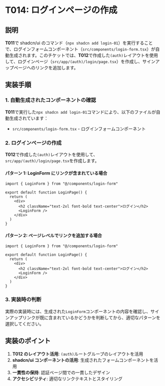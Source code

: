 # T014: ログインページの作成

## 説明

**T011**で shadcn/ui のコマンド（`npx shadcn add login-01`）を実行することで、ログインフォームコンポーネント（`src/components/login-form.tsx`）が自動生成されます。このチケットでは、**T012**で作成した`(auth)`レイアウトを使用して、ログインページ（`src/app/(auth)/login/page.tsx`）を作成し、サインアップページへのリンクを追加します。

## 実装手順

### 1. 自動生成されたコンポーネントの確認

**T011**で実行した`npx shadcn add login-01`コマンドにより、以下のファイルが自動生成されています：

- `src/components/login-form.tsx` - ログインフォームコンポーネント

### 2. ログインページの作成

**T012**で作成した`(auth)`レイアウトを使用して、`src/app/(auth)/login/page.tsx`を作成します。

#### パターン 1: LoginForm にリンクが含まれている場合

```typescript:src/app/(auth)/login/page.tsx
import { LoginForm } from "@/components/login-form"

export default function LoginPage() {
  return (
    <div>
      <h2 className="text-2xl font-bold text-center">ログイン</h2>
      <LoginForm />
    </div>
  )
}
```

#### パターン 2: ページレベルでリンクを追加する場合

```typescript:src/app/(auth)/login/page.tsx
import { LoginForm } from "@/components/login-form"

export default function LoginPage() {
  return (
    <div>
      <h2 className="text-2xl font-bold text-center">ログイン</h2>
      <LoginForm />
    </div>
  )
}
```

### 3. 実装時の判断

実際の実装時には、生成された`LoginForm`コンポーネントの内容を確認し、サインアップリンクが既に含まれているかどうかを判断してから、適切なパターンを選択してください。

## 実装のポイント

1. **T012 のレイアウト活用**: `(auth)`ルートグループのレイアウトを活用
2. **shadcn/ui コンポーネントの活用**: 生成されたフォームコンポーネントを活用
3. **一貫性の保持**: 認証ページ間での一貫したデザイン
4. **アクセシビリティ**: 適切なリンクテキストとスタイリング
